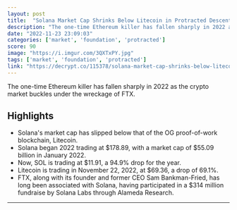 ```yaml
---
layout: post
title:  "Solana Market Cap Shrinks Below Litecoin in Protracted Descent"
description: "The one-time Ethereum killer has fallen sharply in 2022 as the crypto market buckles under the wreckage of FTX."
date: "2022-11-23 23:09:03"
categories: ['market', 'foundation', 'protracted']
score: 90
image: "https://i.imgur.com/3QXTxPY.jpg"
tags: ['market', 'foundation', 'protracted']
link: "https://decrypt.co/115378/solana-market-cap-shrinks-below-litecoin-in-long-descent"
---
```


The one-time Ethereum killer has fallen sharply in 2022 as the crypto market buckles under the wreckage of FTX.

## Highlights

- Solana's market cap has slipped below that of the OG proof-of-work blockchain, Litecoin.
- Solana began 2022 trading at $178.89, with a market cap of $55.09 billion in January 2022.
- Now, SOL is trading at  $11.91, a 94.9% drop for the year.
- Litecoin is trading in November 22, 2022, at $69.36, a drop of 69.1%.
- FTX, along with its founder and former CEO Sam Bankman-Fried, has long been associated with Solana, having participated in a $314 million fundraise by Solana Labs through Alameda Research.

---
